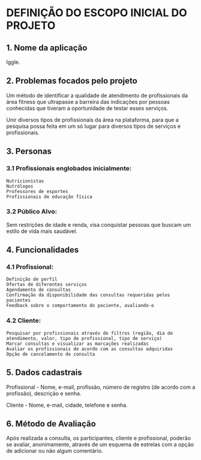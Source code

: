 # DEFINIÇÃO DO ESCOPO INICIAL DO PROJETO

## 1. Nome da aplicação
Iggle.

## 2. Problemas focados pelo projeto
Um método de identificar a qualidade de atendimento de profissionais da área fitness que ultrapasse a barreira das indicações por pessoas conhecidas que tiveram a oportunidade de testar esses serviços.

Unir diversos tipos de profissionais da área na plataforma, para que a pesquisa possa feita em um só lugar para diversos tipos de serviços e profissionais.

## 3. Personas
###   3.1 Profissionais englobados inicialmente:
	Nutricionistas
	Nutrólogos
	Professores de esportes
	Profissionais de educação física

###   3.2 Público Alvo:
Sem restrições de idade e renda, visa conquistar pessoas que buscam um estilo de vida mais saudável.

## 4. Funcionalidades
###   4.1 Profissional:
	Definição de perfil
	Ofertas de diferentes serviços
	Agendamento de consultas
	Confirmação da disponibilidade das consultas requeridas pelos pacientes
	Feedback sobre o comportamento do paciente, avaliando-o 
	

###   4.2 Cliente:
	Pesquisar por profissionais através de filtros (região, dia de atendimento, valor, tipo de profissional, tipo de serviço)
	Marcar consultas e visualizar as marcações realizadas
	Avaliar os profissionais de acordo com as consultas adquiridas
	Opção de cancelamento de consulta
	
## 5. Dados cadastrais
Profissional - Nome, e-mail, profissão, número de registro (de acordo com a profissão), descrição e senha.

Cliente - Nome, e-mail, cidade, telefone e senha.

## 6. Método de Avaliação
Após realizada a consulta, os participantes, cliente e profissional, poderão se avaliar, anonimamente, através de um esquema de estrelas com a opção de adicionar ou não algum comentário.
